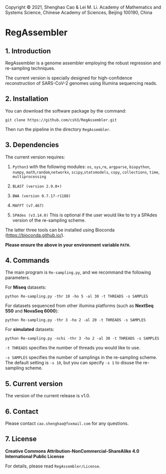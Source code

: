 Copyright © 2021, Shenghao Cao & Lei M. Li. Academy of Mathematics and Systems Science, Chinese Academy of Sciences, Beijing 100190, China

# RegAssembler

## 1. Introduction
RegAssembler is a genome assembler employing the robust regression and re-sampling techniques.

The current version is specially designed for high-confidence reconstruction of SARS-CoV-2 genomes using Illumina sequencing reads.

## 2. Installation
You can download the software package by the command:

```
git clone https://github.com/csh3/RegAssembler.git
```

Then run the pipeline in the directory `RegAssembler`.

## 3. Dependencies
The current version requires:

1. `Python3` with the following modules: 
`os`, `sys`,`re`, `argparse`, `biopython`, `numpy`, `math`,`random`,`networkx`, `scipy`,`statsmodels`, `copy`, `collections`, `time`, `multiprocessing`

2. `BLAST (version 2.9.0+)`
3. `BWA (version 0.7.17-r1188)`
4. `MAFFT (v7.467)`
5. `SPAdes (v3.14.0)` This is optional if the user would like to try a SPAdes version of the re-sampling scheme.

The latter three tools can be installed using Bioconda (https://bioconda.github.io/). 

**Please ensure the above in your environment variable `PATH`.**

## 4. Commands
The main program is `Re-sampling.py`, and we recommand the following parameters.

For **Miseq** datasets:

```
python Re-sampling.py -thr 10 -ho 5 -al 30 -t THREADS -s SAMPLES
```

For datasets sequenced from other illumina platforms (such as **NextSeq 550** and **NovaSeq 6000**):

```
python Re-sampling.py -thr 3 -ho 2 -al 20 -t THREADS -s SAMPLES
```

For **simulated** datasets:

```
python Re-sampling.py -nchi -thr 3 -ho 2 -al 30 -t THREADS -s SAMPLES
```

`-t THREADS` specifies the number of threads you would like to use. 

`-s SAMPLES` specifies the number of samplings in the re-sampling scheme. The default setting is `-s 10`, but you can specify `-s 1` to disuse the re-sampling scheme.

## 5. Current version

The version of the current release is v1.0.


## 6. Contact

Please contact `cao.shenghao@foxmail.com` for any questions.


## 7. License

**Creative Commons Attribution-NonCommercial-ShareAlike 4.0 International Public License**

For details, please read `RegAssembler/License`.
